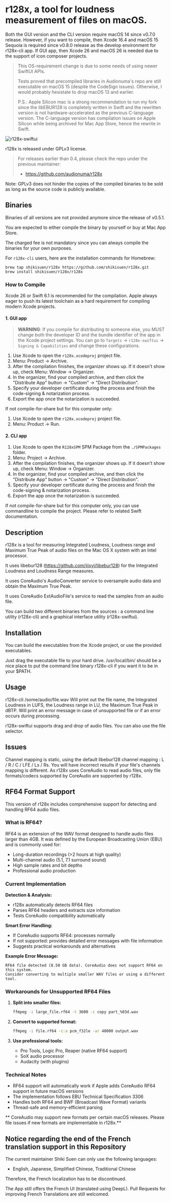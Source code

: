 # r128x, a tool for loudness measurement of files on macOS. #

Both the GUI version and the CLI version require macOS 14 since v0.7.0 release. However, if you want to compile, then Xcode 16.4 and macOS 15 Sequoia is required since v0.8.0 release as the develop environment for r128x-cli app. If GUI app, then Xcode 26 and macOS 26 is needed due to the support of icon composer projects.

> This OS-requirement change is due to some needs of using newer SwiftUI APIs.
> 
> Tests proved that precompiled libraries in Audionuma's repo are still executable on macOS 15 (despite the CodeSign issues). Otherwise, I would probably hesistate to drop macOS 13 and earlier.
> 
> P.S.: Apple Silicon mac is a strong recommendation to run my fork since the libEBUR128 is completely written in Swift and the rewritten version is not hardware-accelerated as the previous C-language version. The C-language version has compilation issues on Apple Silicon while being archived for Mac App Store, hence the rewrite in Swift.

![r128x-swiftui](./Screenshots/macOS.png)

r128x is released under GPLv3 license.

> For releases earlier than 0.4, please check the repo under the previous maintainer:
> - https://github.com/audionuma/r128x 

Note: GPLv3 does not hinder the copies of the compiled binaries to be sold as long as the source code is publicly available.

## Binaries ##

Binaries of all versions are not provided anymore since the release of v0.5.1.

You are expected to either compile the binary by yourself or buy at Mac App Store.

The charged fee is not mandatory since you can always compile the binaries for your own purposes.

For `r128x-cli` users, here are the installation commands for Homebrew:
```
brew tap shikisuen/r128x https://github.com/shikisuen/r128x.git
brew install shikisuen/r128x/r128x
```

### How to Compile ###

Xcode 26 or Swift 6.1 is recommended for the compilation. Apple always eager to push its latest toolchain as a hard requirement for compiling modern Xcode projects.

#### 1. GUI app ####

> **WARNING**: If you compile for distributing to someone else, you MUST change both the developer ID and the bundle identifier of the app in the Xcode project settings. You can go to `Targets` -> `r128x-swiftui` -> `Signing & Capabilities` and change these configurations.

1. Use Xcode to open the `r128x.xcodeproj` project file.
2. Menu: Product -> Archive.
3. After the compilation finishes, the organizer shows up. If it doesn't show up, check Menu: Window -> Organizer.
4. In the organizer, find your compiled archive, and then click the "Distribute App" button -> "Custom" -> "Direct Distribution".
5. Specify your developer certificate during the process and finish the code-signing & notarization process.
6. Export the app once the notarization is succeeded.

If not compile-for-share but for this computer only:

1. Use Xcode to open the `r128x.xcodeproj` project file.
2. Menu: Product -> Run.

#### 2. CLI app ####

1. Use Xcode to open the `R128xSPM` SPM Package from the `./SPMPackages` folder.
2. Menu: Project -> Archive.
3. After the compilation finishes, the organizer shows up. If it doesn't show up, check Menu: Window -> Organizer.
4. In the organizer, find your compiled archive, and then click the "Distribute App" button -> "Custom" -> "Direct Distribution".
5. Specify your developer certificate during the process and finish the code-signing & notarization process.
6. Export the app once the notarization is succeeded.

If not compile-for-share but for this computer only, you can use commandline to compile the project. Please refer to related Swift documentation.

## Description ##
r128x is a tool for measuring Integrated Loudness, Loudness range and Maximum True Peak of audio files on the Mac OS X system with an Intel processor.

It uses libebur128 (https://github.com/jiixyj/libebur128) for the Integrated Loudness and Loudness Range measures.

It uses CoreAudio's AudioConverter service to oversample audio data and obtain the Maximum True Peak.

It uses CoreAudio ExtAudioFile's service to read the samples from an audio file.

You can build two different binaries from the sources : a command line utility (r128x-cli) and a graphical interface utility (r128x-swiftui).

## Installation ##
You can build the executables from the Xcode project, or use the provided executables.

Just drag the executable file to your hard drive.
/usr/local/bin/ should be a nice place to put the command line binary r128x-cli if you want it to be in your $PATH.

## Usage ##
r128x-cli /some/audio/file.wav
Will print out the file name, the Integrated Loudness in LUFS, the Loudness range in LU, the Maximum True Peak in dBTP.
Will print an error message in case of unsupported file or if an error occurs during processing.

r128x-swiftui supports drag and drop of audio files. You can also use the file selector.

## Issues ##
Channel mapping is static, using the default libebur128 channel mapping :
L / R / C / LFE / Ls / Rs.
You will have incorrect results if your file's channels mapping is different.
As r128x uses CoreAudio to read audio files, only file formats/codecs supported by CoreAudio are supported by r128x.

## RF64 Format Support

This version of r128x includes comprehensive support for detecting and handling RF64 audio files.

### What is RF64?

RF64 is an extension of the WAV format designed to handle audio files larger than 4GB. It was defined by the European Broadcasting Union (EBU) and is commonly used for:

- Long-duration recordings (>2 hours at high quality)
- Multi-channel audio (5.1, 7.1 surround sound)
- High sample rates and bit depths
- Professional audio production

### Current Implementation

**Detection & Analysis:**
- r128x automatically detects RF64 files
- Parses RF64 headers and extracts size information
- Tests CoreAudio compatibility automatically

**Smart Error Handling:**
- If CoreAudio supports RF64: processes normally
- If not supported: provides detailed error messages with file information
- Suggests practical workarounds and alternatives

**Example Error Message:**
```
RF64 file detected (8.50 GB data). CoreAudio does not support RF64 on this system. 
Consider converting to multiple smaller WAV files or using a different tool.
```

### Workarounds for Unsupported RF64 Files

1. **Split into smaller files:**
   ```bash
   ffmpeg -i large_file.rf64 -t 3600 -c copy part_%03d.wav
   ```

2. **Convert to supported format:**
   ```bash
   ffmpeg -i file.rf64 -c:a pcm_f32le -ar 48000 output.wav
   ```

3. **Use professional tools:**
   - Pro Tools, Logic Pro, Reaper (native RF64 support)
   - SoX audio processor
   - Audacity (with plugins)

### Technical Notes

- RF64 support will automatically work if Apple adds CoreAudio RF64 support in future macOS versions
- The implementation follows EBU Technical Specification 3306
- Handles both RF64 and BWF (Broadcast Wave Format) variants
- Thread-safe and memory-efficient parsing

** CoreAudio may support new formats per certain macOS releases. Please file issues if new formats are implementable in r128x.**

## Notice regarding the end of the French translation support in this Repository ##

The current maintainer Shiki Suen can only use the following languages:

- English, Japanese, Simplified Chinese, Traditional Chinese

Therefore, the French localization has to be discontinued.

The App still offers the French UI (translated using DeepL). Pull Requests for improving French Translations are still welcomed.
